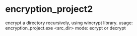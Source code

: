 # encryption_project2

encrypt a directory recursively, using wincrypt library.
usage: encryption_project.exe <src_dir> mode: ecrypt or decrypt
